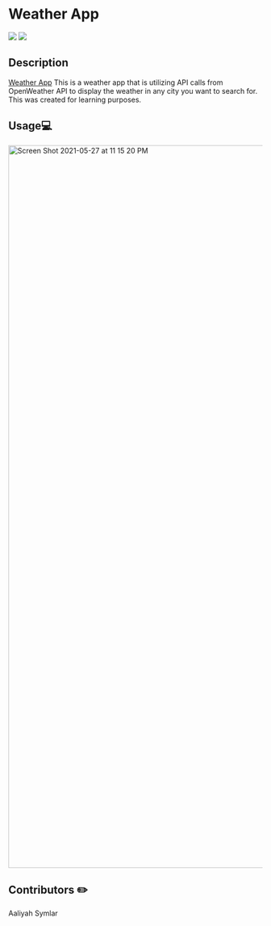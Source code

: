 # Weather App
<a href="#"><img src="https://img.shields.io/badge/javascript-100%25-blue"></a>
<a href="#"><img src="https://img.shields.io/badge/HTML-100%25-brightgreen"></a>


## Description
<a href="https://symlara.github.io/weather-app/">Weather App</a>
This is a weather app that is utilizing API calls from OpenWeather API to display the weather in any city you want to search for. This was created for learning purposes.

## Usage💻
<img width="1431" alt="Screen Shot 2021-05-27 at 11 15 20 PM" src="https://user-images.githubusercontent.com/40181569/119928578-71ebf280-bf41-11eb-877a-101bca926482.png">


## Contributors ✏️
Aaliyah Symlar